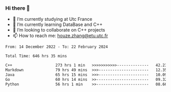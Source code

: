 ### Hi there 👋
- 🔭 I’m currently studying at Utc France
- 🌱 I’m currently learning DataBase and C++
- 👯 I’m looking to collaborate on C++ projects
- 📫 How to reach me: houze.zhang@etu.utc.fr

<!--START_SECTION:waka-->

```txt
From: 14 December 2022 - To: 22 February 2024

Total Time: 646 hrs 35 mins

C++                   273 hrs 1 min   >>>>>>>>>>>--------------   42.23 %
Markdown              79 hrs 49 mins  >>>----------------------   12.35 %
Java                  65 hrs 15 mins  >>>----------------------   10.09 %
Go                    60 hrs 14 mins  >>-----------------------   09.32 %
Python                56 hrs 1 min    >>-----------------------   08.66 %
```

<!--END_SECTION:waka-->
